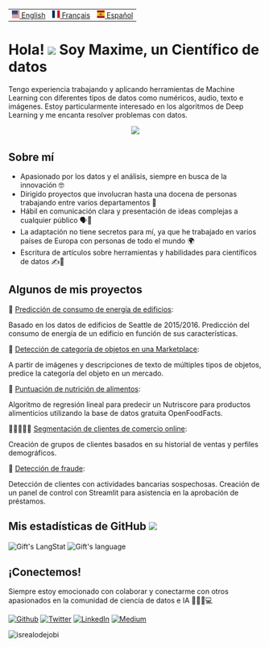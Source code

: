 <table align="center">
 <tr>
  <td><a href="README.md"><img src="images/us.svg" height="15"> English</a></td>
  <td><a href="README_fr.md"><img src="images/fr.svg" height="15"> Français</a></td>
  <td><a href="README_es.md"><img src="images/es.svg" height="15"> Español</a></td>
 </tr>
</table>

# Hola! <img src = "https://raw.githubusercontent.com/MartinHeinz/MartinHeinz/master/wave.gif" width = 30px> Soy Maxime, un Científico de datos

Tengo experiencia trabajando y aplicando herramientas de Machine Learning con diferentes tipos de datos como numéricos, audio, texto e imágenes. Estoy particularmente interesado en los algoritmos de Deep Learning y me encanta resolver problemas con datos.

<p align="center">
  <a href="https://skillicons.dev">
    <img src="https://skillicons.dev/icons?i=py,mysql,tensorflow,aws,gcp,git,github,vscode,docker,stackoverflow" />
  </a>
</p>

## Sobre mí
- Apasionado por los datos y el análisis, siempre en busca de la innovación 🤓
- Dirigido proyectos que involucran hasta una docena de personas trabajando entre varios departamentos 👥
- Hábil en comunicación clara y presentación de ideas complejas a cualquier público 🗣️💬
- La adaptación no tiene secretos para mí, ya que he trabajado en varios países de Europa con personas de todo el mundo 🌍
- Escritura de artículos sobre herramientas y habilidades para científicos de datos ✍️📝


## Algunos de mis proyectos 
  🔋 [Predicción de consumo de energía de edificios](https://github.com/mhaegeman/Energy-consumption-prediction):
  
Basado en los datos de edificios de Seattle de 2015/2016. Predicción del consumo de energía de un edificio en función de sus características.

  🎁 [Detección de categoría de objetos en una Marketplace](https://github.com/mhaegeman/Python-Object-Clasifier): 
  
A partir de imágenes y descripciones de texto de múltiples tipos de objetos, predice la categoría del objeto en un mercado.

  🥦 [Puntuación de nutrición de alimentos](https://github.com/mhaegeman/Nutriscore-Prediction):
  
Algoritmo de regresión lineal para predecir un Nutriscore para productos alimenticios utilizando la base de datos gratuita OpenFoodFacts.

  👩🏽‍🤝‍👩🏼 [Segmentación de clientes de comercio online](https://github.com/mhaegeman/python-client-segmentation):
  
Creación de grupos de clientes basados en su historial de ventas y perfiles demográficos.

  🏦 [Detección de fraude](https://github.com/mhaegeman/scoring-bank-project):
  
Detección de clientes con actividades bancarias sospechosas. Creación de un panel de control con Streamlit para asistencia en la aprobación de préstamos.

<!-- GitHub section -->

 ##  Mis estadísticas de GitHub <img src = "https://i.pinimg.com/originals/65/c4/f4/65c4f452571be1261e9c623f7da488ac.gif" width = 35px> 
 
 <div>
   <img align="center" src="https://github-readme-streak-stats.herokuapp.com/?user=mhaegeman" alt="Gift's LangStat" />
  <img align="center" src="https://github-readme-stats.vercel.app/api?username=mhaegeman&langs_count=10&show_icons=true&locale=en&layout=compact&theme=light" alt="Gift's language" height="192px"  width="500px"/>
</div>

<!-- **Ver más**
<details>
  <summary><b>:zap: Estadísticas de perfil de GitHub</b></summary>
  <img src="https://github-readme-stats.anuraghazra1.vercel.app/api?username=mhaegeman&show_icons=true" />
</details> -->

<!-- GitHub section: END -->

## ¡Conectemos! 
Siempre estoy emocionado con colaborar y conectarme con otros apasionados en la comunidad de ciencia de datos e IA 🤝👨‍💻💻

<p><a href="https://github.com/mhaegeman" target="_blank"><img alt="Github" src="https://img.shields.io/badge/GitHub-%2312100E.svg?&style=for-the-badge&logo=Github&logoColor=white" /></a> <a href="https://twitter.com/mhaegeman_" target="_blank"><img alt="Twitter" src="https://img.shields.io/badge/twitter-%231DA1F2.svg?&style=for-the-badge&logo=twitter&logoColor=white" /></a> <a href="https://www.linkedin.com/in/maxime-haegeman" target="_blank"><img alt="LinkedIn" src="https://img.shields.io/badge/linkedin-%230077B5.svg?&style=for-the-badge&logo=linkedin&logoColor=white" /></a> <a href="https://medium.com/@maximehaegeman" target="_blank"><img alt="Medium" src="https://img.shields.io/badge/medium-%2312100E.svg?&style=for-the-badge&logo=medium&logoColor=white" /></a>
</p>

<!-- Profile Views -->

<p align="left"> <img src="https://komarev.com/ghpvc/?username=mhaegeman&label=Profile%20views&color=0e75b6&style=flat" alt="isrealodejobi" />
</p>

<!--
**mhaegeman/mhaegeman** is a ✨ _special_ ✨ repository because its `README.md` (this file) appears on your GitHub profile.

Here are some ideas to get you started:

- 🔭 I’m currently working on ...
- 🌱 I’m currently learning ...
- 👯 I’m looking to collaborate on ...
- 🤔 I’m looking for help with ...
- 💬 Ask me about ...
- 📫 How to reach me: ...
- 😄 Pronouns: ...
- ⚡ Fun fact: ...
-->
